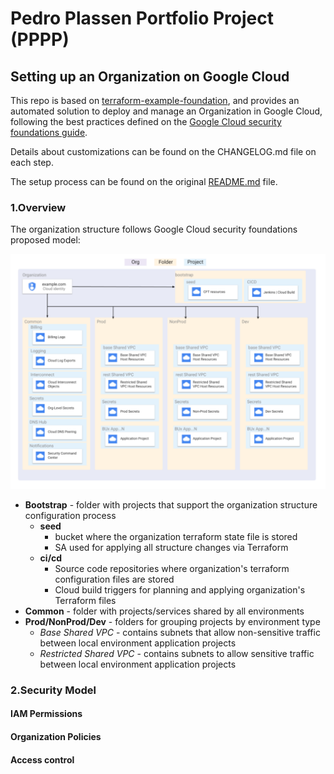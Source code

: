 # Pedro Plassen Portfolio Project (PPPP)
## Setting up an Organization on Google Cloud

This repo is based on [terraform-example-foundation](https://github.com/terraform-google-modules/terraform-example-foundation/), and provides an automated solution to deploy and manage an Organization in Google Cloud, following the best practices defined on the [Google Cloud security foundations guide](https://services.google.com/fh/files/misc/google-cloud-security-foundations-guide.pdf).

Details about customizations can be found on the CHANGELOG.md file on each step.

The setup process can be found on the original [README.md](https://github.com/terraform-google-modules/terraform-example-foundation/blob/0ee39ceff2dce8c3a3b61d59bb1d45a4d0687e74/README.md) file.

### 1.Overview

The organization structure follows Google Cloud security foundations proposed model:

![Organization structure!](./docs/org_layout.png)

* **Bootstrap** - folder with projects that support the organization structure configuration process
  * **seed** 
      * bucket where the organization terraform state file is stored
      * SA used for applying all structure changes via Terraform
  * **ci/cd** 
      * Source code repositories where organization's terraform configuration files are stored 
      * Cloud build triggers for planning and applying organization's Terraform files
* **Common** - folder with projects/services shared by all environments
* **Prod/NonProd/Dev** - folders for grouping projects by environment type
  * *Base Shared VPC* - contains subnets that allow non-sensitive traffic between local environment application projects
  * *Restricted Shared VPC* - contains subnets to allow sensitive traffic between local environment application projects

### 2.Security Model

#### IAM Permissions

#### Organization Policies

#### Access control
